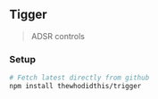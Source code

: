 ## Tigger
> ADSR controls

### Setup
```sh
# Fetch latest directly from github
npm install thewhodidthis/trigger
```
